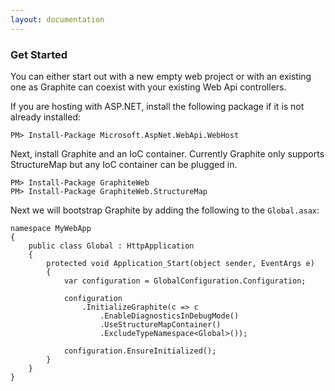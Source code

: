 ```yaml
---
layout: documentation
---
```


### Get Started

You can either start out with a new empty web project or with an existing one as Graphite can coexist with your existing Web Api controllers.

If you are hosting with ASP.NET, install the following package if it is not already installed:

```
PM> Install-Package Microsoft.AspNet.WebApi.WebHost
```

Next, install Graphite and an IoC container. Currently Graphite only supports StructureMap but any IoC container can be plugged in.

```
PM> Install-Package GraphiteWeb
PM> Install-Package GraphiteWeb.StructureMap
```

Next we will bootstrap Graphite by adding the following to the `Global.asax`:

```
namespace MyWebApp{    public class Global : HttpApplication    {        protected void Application_Start(object sender, EventArgs e)        {            var configuration = GlobalConfiguration.Configuration;            configuration                .InitializeGraphite(c => c                    .EnableDiagnosticsInDebugMode()                    .UseStructureMapContainer()                    .ExcludeTypeNamespace<Global>());            configuration.EnsureInitialized();        }    }}
```

